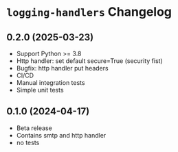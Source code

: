 # `logging-handlers` Changelog

## 0.2.0 (2025-03-23)

- Support Python >= 3.8
- Http handler: set default secure=True (security fist)
- Bugfix: http handler put headers
- CI/CD
- Manual integration tests
- Simple unit tests

## 0.1.0 (2024-04-17)

- Beta release
- Contains smtp and http handler
- no tests
